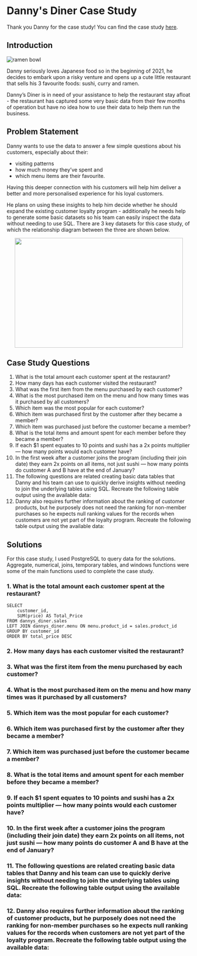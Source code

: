 # Danny's Diner Case Study
Thank you Danny for the case study! You can find the case study [here](https://8weeksqlchallenge.com/case-study-1/).
## Introduction
![ramen bowl](https://github.com/Equinnax711/Dannys-Diner-Case-Study/blob/a6d4f26a7be5f110a1f632b934184aa2d3c5d5fb/Pictures/danny's%20diner.png)

Danny seriously loves Japanese food so in the beginning of 2021, he decides to embark upon a risky venture and opens up a cute little restaurant that sells his 3 favourite foods: sushi, curry and ramen.

Danny’s Diner is in need of your assistance to help the restaurant stay afloat - the restaurant has captured some very basic data from their few months of operation but have no idea how to use their data to help them run the business.

## Problem Statement
Danny wants to use the data to answer a few simple questions about his customers, especially about their:
- visiting patterns
- how much money they’ve spent and
- which menu items are their favourite.

Having this deeper connection with his customers will help him deliver a better and more personalised experience for his loyal customers.

He plans on using these insights to help him decide whether he should expand the existing customer loyalty program - additionally he needs help to generate some basic datasets so his team can easily inspect the data without needing to use SQL.
There are 3 key datasets for this case study, of which the relationship diagram between the three are shown below.

<p align="center">
  <img width="460" height="300" src="https://github.com/Equinnax711/Dannys-Diner-Case-Study/blob/7fa4859dad1b81c75d80ef6b9b067ffd047e6842/Pictures/relationship%20diagram.jpg">
</p>

## Case Study Questions
1. What is the total amount each customer spent at the restaurant?
3. How many days has each customer visited the restaurant?
4. What was the first item from the menu purchased by each customer?
5. What is the most purchased item on the menu and how many times was it purchased by all customers?
6. Which item was the most popular for each customer?
7. Which item was purchased first by the customer after they became a member?
8. Which item was purchased just before the customer became a member?
9. What is the total items and amount spent for each member before they became a member?
10. If each $1 spent equates to 10 points and sushi has a 2x points multiplier — how many points would each customer have?
11. In the first week after a customer joins the program (including their join date) they earn 2x points on all items, not just sushi — how many points do customer A and B have at the end of January?
12. The following questions are related creating basic data tables that Danny and his team can use to quickly derive insights without needing to join the underlying tables using SQL. Recreate the following table output using the available data:
13. Danny also requires further information about the ranking of customer products, but he purposely does not need the ranking for non-member purchases so he expects null ranking values for the records when customers are not yet part of the loyalty program. Recreate the following table output using the available data:

## Solutions
For this case study, I used PostgreSQL to query data for the solutions. Aggregate, numerical, joins, temporary tables, and windows functions were some of the main functions used to complete the case study.
### 1. What is the total amount each customer spent at the restaurant?
~~~
SELECT
  	customer_id,
    SUM(price) AS Total_Price
FROM dannys_diner.sales
LEFT JOIN dannys_diner.menu ON menu.product_id = sales.product_id
GROUP BY customer_id
ORDER BY total_price DESC
~~~


### 2. How many days has each customer visited the restaurant?
### 3. What was the first item from the menu purchased by each customer?
### 4. What is the most purchased item on the menu and how many times was it purchased by all customers?
### 5. Which item was the most popular for each customer?
### 6. Which item was purchased first by the customer after they became a member?
### 7. Which item was purchased just before the customer became a member?
### 8. What is the total items and amount spent for each member before they became a member?
### 9. If each $1 spent equates to 10 points and sushi has a 2x points multiplier — how many points would each customer have?
### 10. In the first week after a customer joins the program (including their join date) they earn 2x points on all items, not just sushi — how many points do customer A and B have at the end of January?
### 11. The following questions are related creating basic data tables that Danny and his team can use to quickly derive insights without needing to join the underlying tables using SQL. Recreate the following table output using the available data:
### 12. Danny also requires further information about the ranking of customer products, but he purposely does not need the ranking for non-member purchases so he expects null ranking values for the records when customers are not yet part of the loyalty program. Recreate the following table output using the available data:
